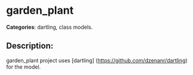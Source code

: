 # garden_plant 

**Categories**: dartling, class models. 

## Description: 
garden_plant project uses 
[dartling] (https://github.com/dzenanr/dartling) for the model.